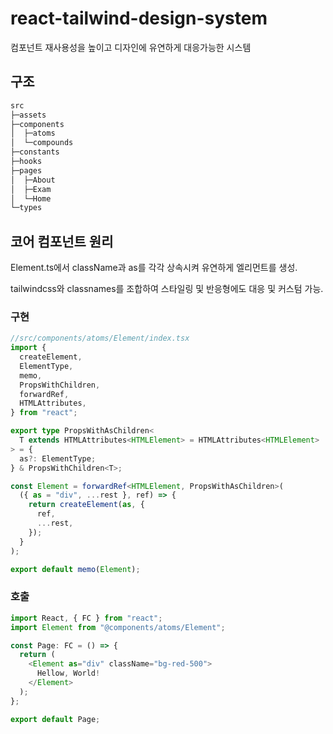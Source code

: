# react-tailwind-design-system

컴포넌트 재사용성을 높이고 디자인에 유연하게 대응가능한 시스템

## 구조

```bash
src
├─assets
├─components
│  ├─atoms
│  └─compounds
├─constants
├─hooks
├─pages
│  ├─About
│  ├─Exam
│  └─Home
└─types
```

##

## 코어 컴포넌트 원리

Element.ts에서 className과 as를 각각 상속시켜 유연하게 엘리먼트를 생성.

tailwindcss와 classnames를 조합하여 스타일링 및 반응형에도 대응 및 커스텀 가능.

### 구현

```ts
//src/components/atoms/Element/index.tsx
import {
  createElement,
  ElementType,
  memo,
  PropsWithChildren,
  forwardRef,
  HTMLAttributes,
} from "react";

export type PropsWithAsChildren<
  T extends HTMLAttributes<HTMLElement> = HTMLAttributes<HTMLElement>
> = {
  as?: ElementType;
} & PropsWithChildren<T>;

const Element = forwardRef<HTMLElement, PropsWithAsChildren>(
  ({ as = "div", ...rest }, ref) => {
    return createElement(as, {
      ref,
      ...rest,
    });
  }
);

export default memo(Element);
```

### 호출

```ts
import React, { FC } from "react";
import Element from "@components/atoms/Element";

const Page: FC = () => {
  return (
    <Element as="div" className="bg-red-500">
      Hellow, World!
    </Element>
  );
};

export default Page;
```

